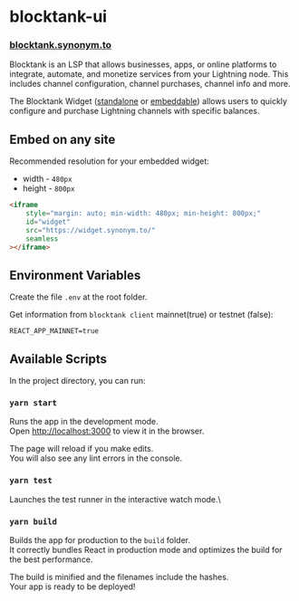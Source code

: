# blocktank-ui

### [blocktank.synonym.to](https://blocktank.synonym.to/)

Blocktank is an LSP that allows businesses, apps, or online platforms to integrate, automate, and monetize services from your Lightning node. This includes channel configuration, channel purchases, channel info and more.

The Blocktank Widget ([standalone](https://blocktank.synonym.to/) or [embeddable](https://widget.synonym.to/)) allows users to quickly configure and purchase Lightning channels with specific balances.

## Embed on any site

Recommended resolution for your embedded widget:

- width - `480px`
- height - `800px`

```html
<iframe
	style="margin: auto; min-width: 480px; min-height: 800px;"
	id="widget"
	src="https://widget.synonym.to/"
	seamless
></iframe>
```

## Environment Variables

Create the file `.env` at the root folder.

Get information from `blocktank client` mainnet(true) or testnet (false):

```
REACT_APP_MAINNET=true
```

## Available Scripts

In the project directory, you can run:

### `yarn start`

Runs the app in the development mode.\
Open [http://localhost:3000](http://localhost:3000) to view it in the browser.

The page will reload if you make edits.\
You will also see any lint errors in the console.

### `yarn test`

Launches the test runner in the interactive watch mode.\

### `yarn build`

Builds the app for production to the `build` folder.\
It correctly bundles React in production mode and optimizes the build for the best performance.

The build is minified and the filenames include the hashes.\
Your app is ready to be deployed!
